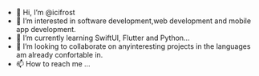 - 👋 Hi, I’m @icifrost
- 👀 I’m interested in software development,web development and mobile app development.
- 🌱 I’m currently learning SwiftUI, Flutter and Python...
- 💞️ I’m looking to collaborate on anyinteresting projects in the languages am already confortable in.
- 📫 How to reach me ...

<!---
icifrost/icifrost is a ✨ special ✨ repository because its `README.md` (this file) appears on your GitHub profile.
You can click the Preview link to take a look at your changes.
--->
